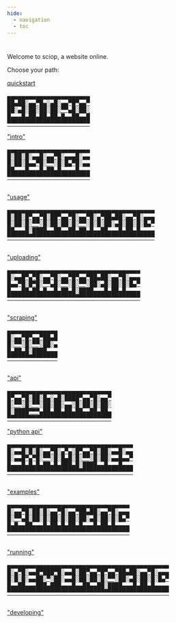 ```yaml
---
hide:
  - navigation
  - toc
---
```


# 
<p class="font-mono">
Welcome to sciop, a website online.
</p>

<p class="font-mono">
Choose your path:
</p>

<div class="quickstart-container">
    <a href="quickstart/">quickstart</a>
</div>


<div class="index-linkbox">
<a href="intro/overview" aria-label="Intro">
<pre class="index-link" role="img">
▄▄▄▄▄▄▄▄▄▄▄▄▄▄▄▄▄▄▄▄▄▄▄
██▄██░▄▄▀█▄░▄█░▄▄▀█▀▄▄▀
██░▄█░██░██░██░▀▀▄█░██░
█▄▄▄█▄██▄██▄██▄█▄▄██▄▄█
▀▀▀▀▀▀▀▀▀▀▀▀▀▀▀▀▀▀▀▀▀▀▀
</pre>
<span class="index-link-label" aria-hidden="true">"intro"</span>
</a>

<a href="using/" aria-label="Usage">
<pre class="index-link" role="img">
▄▄▄▄▄▄▄▄▄▄▄▄▄▄▄▄▄▄▄▄▄▄▄
█░██░█░▄▄█░▄▄▀█░▄▄▄█░▄▄
█░██░█▄▄▀█░▀▀░█░█▄▀█░▄▄
██▄▄▄█▄▄▄█▄██▄█▄▄▄▄█▄▄▄
▀▀▀▀▀▀▀▀▀▀▀▀▀▀▀▀▀▀▀▀▀▀▀

</pre>
<span class="index-link-label" aria-hidden="true">"usage"</span>
</a>

<a href="uploading/" aria-label="Uploading">
<pre class="index-link" role="img">
▄▄▄▄▄▄▄▄▄▄▄▄▄▄▄▄▄▄▄▄▄▄▄▄▄▄▄▄▄▄▄▄▄▄▄▄▄▄▄▄▄
█░██░█▀▄▄▀█░██▀▄▄▀█░▄▄▀█░▄▀██▄██░▄▄▀█░▄▄▄
█░██░█░▀▀░█░██░██░█░▀▀░█░█░██░▄█░██░█░█▄▀
██▄▄▄█░████▄▄██▄▄██▄██▄█▄▄██▄▄▄█▄██▄█▄▄▄▄
▀▀▀▀▀▀▀▀▀▀▀▀▀▀▀▀▀▀▀▀▀▀▀▀▀▀▀▀▀▀▀▀▀▀▀▀▀▀▀▀▀

</pre>
<span class="index-link-label" aria-hidden="true">"uploading"</span>
</a>

<a href="scraping/" aria-label="Scraping">
<pre class="index-link" role="img">
▄▄▄▄▄▄▄▄▄▄▄▄▄▄▄▄▄▄▄▄▄▄▄▄▄▄▄▄▄▄▄▄▄▄▄▄▄
█░▄▄█▀▄▀█░▄▄▀█░▄▄▀█▀▄▄▀██▄██░▄▄▀█░▄▄▄
█▄▄▀█░█▀█░▀▀▄█░▀▀░█░▀▀░██░▄█░██░█░█▄▀
█▄▄▄██▄██▄█▄▄█▄██▄█░████▄▄▄█▄██▄█▄▄▄▄
▀▀▀▀▀▀▀▀▀▀▀▀▀▀▀▀▀▀▀▀▀▀▀▀▀▀▀▀▀▀▀▀▀▀▀▀▀

</pre>
<span class="index-link-label" aria-hidden="true">"scraping"</span>
</a>
<a href="api" aria-label="API">
<pre class="index-link" role="img">
▄▄▄▄▄▄▄▄▄▄▄▄▄▄
█░▄▄▀█▀▄▄▀██▄█
█░▀▀░█░▀▀░██░▄
█▄██▄█░████▄▄▄
▀▀▀▀▀▀▀▀▀▀▀▀▀▀

</pre>
<span class="index-link-label" aria-hidden="true">"api"</span>
</a>
<a href="python" aria-label="Python API">
<pre class="index-link" role="img">
▄▄▄▄▄▄▄▄▄▄▄▄▄▄▄▄▄▄▄▄▄▄▄▄▄▄▄▄▄
█▀▄▄▀█░██░█▄░▄█░████▀▄▄▀█░▄▄▀
█░▀▀░█░▀▀░██░██░▄▄░█░██░█░██░
█░████▀▀▀▄██▄██▄██▄██▄▄██▄██▄
▀▀▀▀▀▀▀▀▀▀▀▀▀▀▀▀▀▀▀▀▀▀▀▀▀▀▀▀▀
</pre>
<span class="index-link-label" aria-hidden="true">"python api"</span>
</a>
<a href="examples/" aria-label="Examples">
<pre class="index-link" role="img">
▄▄▄▄▄▄▄▄▄▄▄▄▄▄▄▄▄▄▄▄▄▄▄▄▄▄▄▄▄▄▄▄▄▄▄
█░▄▄█░█░█░▄▄▀█░▄▀▄░█▀▄▄▀█░██░▄▄█░▄▄
█░▄▄█▀▄▀█░▀▀░█░█▄█░█░▀▀░█░██░▄▄█▄▄▀
█▄▄▄█▄█▄█▄██▄█▄███▄█░████▄▄█▄▄▄█▄▄▄
▀▀▀▀▀▀▀▀▀▀▀▀▀▀▀▀▀▀▀▀▀▀▀▀▀▀▀▀▀▀▀▀▀▀▀

</pre>
<span class="index-link-label" aria-hidden="true">"examples"</span>
</a>
<a href="running/" aria-label="Running">
<pre class="index-link" role="img">
▄▄▄▄▄▄▄▄▄▄▄▄▄▄▄▄▄▄▄▄▄▄▄▄▄▄▄▄▄▄▄▄▄▄
█░▄▄▀█░██░█░▄▄▀█░▄▄▀██▄██░▄▄▀█░▄▄▄
█░▀▀▄█░██░█░██░█░██░██░▄█░██░█░█▄▀
█▄█▄▄██▄▄▄█▄██▄█▄██▄█▄▄▄█▄██▄█▄▄▄▄
▀▀▀▀▀▀▀▀▀▀▀▀▀▀▀▀▀▀▀▀▀▀▀▀▀▀▀▀▀▀▀▀▀▀

</pre>
<span class="index-link-label" aria-hidden="true">"running"</span>
</a>
<a href="develop/" aria-label="Developing">
<pre class="index-link" role="img">
▄▄▄▄▄▄▄▄▄▄▄▄▄▄▄▄▄▄▄▄▄▄▄▄▄▄▄▄▄▄▄▄▄▄▄▄▄▄▄▄▄▄▄▄▄
█░▄▀█░▄▄█▀███▀█░▄▄█░██▀▄▄▀█▀▄▄▀██▄██░▄▄▀█░▄▄▄
█░█░█░▄▄██░▀░██░▄▄█░██░██░█░▀▀░██░▄█░██░█░█▄▀
█▄▄██▄▄▄███▄███▄▄▄█▄▄██▄▄██░████▄▄▄█▄██▄█▄▄▄▄
▀▀▀▀▀▀▀▀▀▀▀▀▀▀▀▀▀▀▀▀▀▀▀▀▀▀▀▀▀▀▀▀▀▀▀▀▀▀▀▀▀▀▀▀▀

</pre>
<span class="index-link-label" aria-hidden="true">"developing"</span>
</a>
</div>




